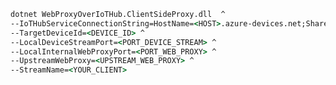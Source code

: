 ﻿```RUN.cmd
dotnet WebProxyOverIoTHub.ClientSideProxy.dll  ^
--IoTHubServiceConnectionString=HostName=<HOST>.azure-devices.net;SharedAccessKeyName=<KEY_NAME>;SharedAccessKey=<KEY> ^
--TargetDeviceId=<DEVICE_ID> ^
--LocalDeviceStreamPort=<PORT_DEVICE_STREAM> ^
--LocalInternalWebProxyPort=<PORT_WEB_PROXY> ^
--UpstreamWebProxy=<UPSTREAM_WEB_PROXY> ^
--StreamName=<YOUR_CLIENT>
```